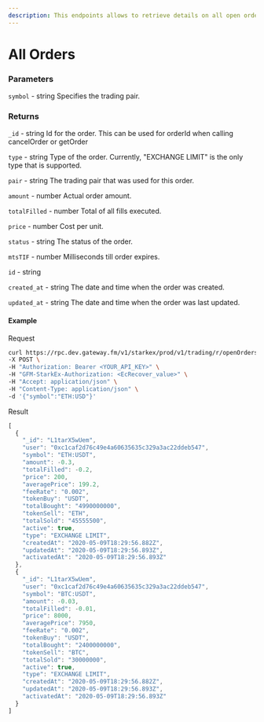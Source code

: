 ```yaml
---
description: This endpoints allows to retrieve details on all open orders.
---
```

# All Orders

### **Parameters**
`symbol` - string
Specifies the trading pair.

### **Returns**
`_id` - string
Id for the order. This can be used for orderId when calling cancelOrder or getOrder

`type` - string
Type of the order. Currently, "EXCHANGE LIMIT" is the only type that is supported.

`pair` - string
The trading pair that was used for this order.

`amount` - number
Actual order amount.

`totalFilled` - number
Total of all fills executed.

`price` - number
Cost per unit.

`status` - string
The status of the order.

`mtsTIF` - number
Milliseconds till order expires.

`id` - string

`created_at` - string
The date and time when the order was created.

`updated_at` - string
The date and time when the order was last updated.

#### **Example**

Request

```bash
curl https://rpc.dev.gateway.fm/v1/starkex/prod/v1/trading/r/openOrders \
-X POST \
-H "Authorization: Bearer <YOUR_API_KEY>" \
-H "GFM-StarkEx-Authorization: <EcRecover_value>" \
-H "Accept: application/json" \
-H "Content-Type: application/json" \  
-d '{"symbol":"ETH:USD"}'
```


Result

```javascript
[
  {
    "_id": "L1tarX5wUem",
    "user": "0xc1caf2d76c49e4a60635635c329a3ac22ddeb547",
    "symbol": "ETH:USDT",
    "amount": -0.3,
    "totalFilled": -0.2,
    "price": 200,
    "averagePrice": 199.2,
    "feeRate": "0.002",
    "tokenBuy": "USDT",
    "totalBought": "4990000000",
    "tokenSell": "ETH",
    "totalSold": "45555500",
    "active": true,
    "type": "EXCHANGE LIMIT",
    "createdAt": "2020-05-09T18:29:56.882Z",
    "updatedAt": "2020-05-09T18:29:56.893Z",
    "activatedAt": "2020-05-09T18:29:56.893Z"
  },
  {
    "_id": "L1tarX5wUem",
    "user": "0xc1caf2d76c49e4a60635635c329a3ac22ddeb547",
    "symbol": "BTC:USDT",
    "amount": -0.03,
    "totalFilled": -0.01,
    "price": 8000,
    "averagePrice": 7950,
    "feeRate": "0.002",
    "tokenBuy": "USDT",
    "totalBought": "2400000000",
    "tokenSell": "BTC",
    "totalSold": "30000000",
    "active": true,
    "type": "EXCHANGE LIMIT",
    "createdAt": "2020-05-09T18:29:56.882Z",
    "updatedAt": "2020-05-09T18:29:56.893Z",
    "activatedAt": "2020-05-09T18:29:56.893Z"
  }
]

```